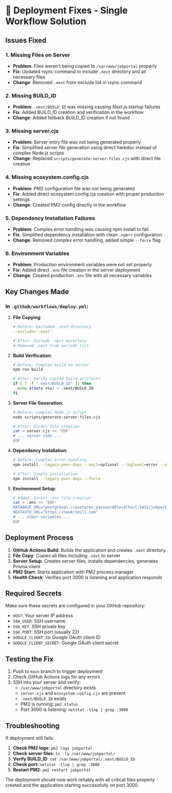 # 🚀 Deployment Fixes - Single Workflow Solution

## Issues Fixed

### 1. **Missing Files on Server**
- **Problem**: Files weren't being copied to `/var/www/jobportal` properly
- **Fix**: Updated rsync command to include `.next` directory and all necessary files
- **Change**: Removed `.next` from exclude list in rsync command

### 2. **Missing BUILD_ID**
- **Problem**: `.next/BUILD_ID` was missing causing Next.js startup failures
- **Fix**: Added BUILD_ID creation and verification in the workflow
- **Change**: Added fallback BUILD_ID creation if not found

### 3. **Missing server.cjs**
- **Problem**: Server entry file was not being generated properly
- **Fix**: Simplified server file generation using direct heredoc instead of complex Node.js scripts
- **Change**: Replaced `scripts/generate-server-files.cjs` with direct file creation

### 4. **Missing ecosystem.config.cjs**
- **Problem**: PM2 configuration file was not being generated
- **Fix**: Added direct ecosystem.config.cjs creation with proper production settings
- **Change**: Created PM2 config directly in the workflow

### 5. **Dependency Installation Failures**
- **Problem**: Complex error handling was causing npm install to fail
- **Fix**: Simplified dependency installation with clean `.npmrc` configuration
- **Change**: Removed complex error handling, added simple `--force` flag

### 6. **Environment Variables**
- **Problem**: Production environment variables were not set properly
- **Fix**: Added direct `.env` file creation in the server deployment
- **Change**: Created production `.env` file with all necessary variables

## Key Changes Made

### In `.github/workflows/deploy.yml`:

1. **File Copying**:
   ```yaml
   # Before: Excluded .next directory
   --exclude='.next'
   
   # After: Include .next directory
   # Removed .next from exclude list
   ```

2. **Build Verification**:
   ```bash
   # Before: Complex build on server
   npm run build
   
   # After: Verify copied build artifacts
   if [ ! -f ".next/BUILD_ID" ]; then
     echo $(date +%s) > .next/BUILD_ID
   fi
   ```

3. **Server File Generation**:
   ```bash
   # Before: Complex Node.js script
   node scripts/generate-server-files.cjs
   
   # After: Direct file creation
   cat > server.cjs << 'EOF'
   # ... server code ...
   EOF
   ```

4. **Dependency Installation**:
   ```bash
   # Before: Complex error handling
   npm install --legacy-peer-deps --omit=optional --loglevel=error --progress=false || { ... }
   
   # After: Simple installation
   npm install --legacy-peer-deps --force
   ```

5. **Environment Setup**:
   ```bash
   # Added: Direct .env file creation
   cat > .env << 'EOF'
   DATABASE_URL="postgresql://postgres:password@localhost:5432/jobportal"
   NEXTAUTH_URL="https://naukrimili.com"
   # ... other variables ...
   EOF
   ```

## Deployment Process

1. **GitHub Actions Build**: Builds the application and creates `.next` directory
2. **File Copy**: Copies all files including `.next` to server
3. **Server Setup**: Creates server files, installs dependencies, generates Prisma client
4. **PM2 Start**: Starts application with PM2 process manager
5. **Health Check**: Verifies port 3000 is listening and application responds

## Required Secrets

Make sure these secrets are configured in your GitHub repository:

- `HOST`: Your server IP address
- `SSH_USER`: SSH username
- `SSH_KEY`: SSH private key
- `SSH_PORT`: SSH port (usually 22)
- `GOOGLE_CLIENT_ID`: Google OAuth client ID
- `GOOGLE_CLIENT_SECRET`: Google OAuth client secret

## Testing the Fix

1. Push to `main` branch to trigger deployment
2. Check GitHub Actions logs for any errors
3. SSH into your server and verify:
   - `/var/www/jobportal` directory exists
   - `server.cjs` and `ecosystem.config.cjs` are present
   - `.next/BUILD_ID` exists
   - PM2 is running: `pm2 status`
   - Port 3000 is listening: `netstat -tlnp | grep :3000`

## Troubleshooting

If deployment still fails:

1. **Check PM2 logs**: `pm2 logs jobportal`
2. **Check server files**: `ls -la /var/www/jobportal/`
3. **Verify BUILD_ID**: `cat /var/www/jobportal/.next/BUILD_ID`
4. **Check port**: `netstat -tlnp | grep :3000`
5. **Restart PM2**: `pm2 restart jobportal`

The deployment should now work reliably with all critical files properly created and the application starting successfully on port 3000.
